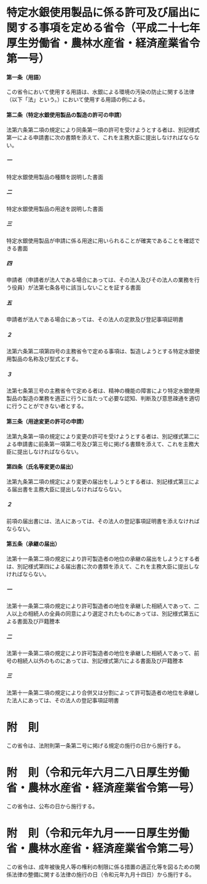 # 特定水銀使用製品に係る許可及び届出に関する事項を定める省令（平成二十七年厚生労働省・農林水産省・経済産業省令第一号）
#### 第一条（用語）
この省令において使用する用語は、水銀による環境の汚染の防止に関する法律（以下「法」という。）において使用する用語の例による。
#### 第二条（特定水銀使用製品の製造の許可の申請）
法第六条第二項の規定により同条第一項の許可を受けようとする者は、別記様式第一による申請書に次の書類を添えて、これを主務大臣に提出しなければならない。
##### 一
特定水銀使用製品の種類を説明した書面
##### 二
特定水銀使用製品の用途を説明した書面
##### 三
特定水銀使用製品が申請に係る用途に用いられることが確実であることを確認できる書面
##### 四
申請者（申請者が法人である場合にあっては、その法人及びその法人の業務を行う役員）が法第七条各号に該当しないことを証する書面
##### 五
申請者が法人である場合にあっては、その法人の定款及び登記事項証明書
##### ２
法第六条第二項第四号の主務省令で定める事項は、製造しようとする特定水銀使用製品の名称及び型式とする。
##### ３
法第七条第三号の主務省令で定める者は、精神の機能の障害により特定水銀使用製品の製造の業務を適正に行うに当たって必要な認知、判断及び意思疎通を適切に行うことができない者とする。
#### 第三条（用途変更の許可の申請）
法第九条第一項の規定により変更の許可を受けようとする者は、別記様式第二による申請書に前条第一項第二号及び第三号に掲げる書類を添えて、これを主務大臣に提出しなければならない。
#### 第四条（氏名等変更の届出）
法第九条第二項の規定により変更の届出をしようとする者は、別記様式第三による届出書を主務大臣に提出しなければならない。
##### ２
前項の届出書には、法人にあっては、その法人の登記事項証明書を添えなければならない。
#### 第五条（承継の届出）
法第十一条第二項の規定により許可製造者の地位の承継の届出をしようとする者は、別記様式第四による届出書に次の書類を添えて、これを主務大臣に提出しなければならない。
##### 一
法第十一条第二項の規定により許可製造者の地位を承継した相続人であって、二人以上の相続人の全員の同意により選定されたものにあっては、別記様式第五による書面及び戸籍謄本
##### 二
法第十一条第二項の規定により許可製造者の地位を承継した相続人であって、前号の相続人以外のものにあっては、別記様式第六による書面及び戸籍謄本
##### 三
法第十一条第二項の規定により合併又は分割によって許可製造者の地位を承継した法人にあっては、その法人の登記事項証明書
# 附　則
この省令は、法附則第一条第二号に掲げる規定の施行の日から施行する。
# 附　則（令和元年六月二八日厚生労働省・農林水産省・経済産業省令第一号）
この省令は、公布の日から施行する。
# 附　則（令和元年九月一一日厚生労働省・農林水産省・経済産業省令第二号）
この省令は、成年被後見人等の権利の制限に係る措置の適正化等を図るための関係法律の整備に関する法律の施行の日（令和元年九月十四日）から施行する。
